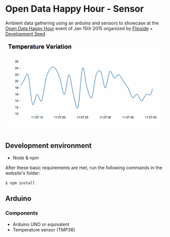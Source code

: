 # Open Data Happy Hour - Sensor

Ambient data gathering using an arduino and sensors to showcase at the [Open Data Happy Hour](http://flipside.org/notes/open-data-happy-hour/) event of Jan 15th 2015 organized by [Flipside](http://www.flipside.org/) + [Development Seed](http://www.developmentseed.org/) 

![gif](https://raw.githubusercontent.com/drewbo/ambient-sensors/track_joes_stuff/tempsensor4.gif)

## Development environment

- Node & npm

After these basic requirements are met, run the following commands in the website's folder:
```
$ npm install

```

## Arduino

### Components

- Arduino UNO or equivalent
- Temperature sensor (TMP36)
